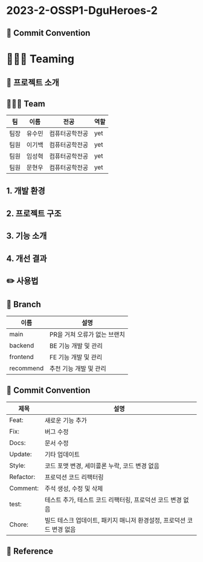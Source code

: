 # 2023-2-OSSP1-DguHeroes-2

## 🎯 Commit Convention

# 👩🏻‍💻 Teaming 

## 🍎 프로젝트 소개

## 🙆🏻‍♀️ Team
| 팀 | 이름 | 전공 | 역할  |
|----| ----- | ----- | -------- |
| 팀장 | 유수민 | 컴퓨터공학전공 | yet  |
| 팀원 | 이기백 | 컴퓨터공학전공 | yet  |
| 팀원 | 임성혁 | 컴퓨터공학전공 | yet  |
| 팀원 | 문현우 | 컴퓨터공학전공 | yet  |

## 1. 개발 환경

## 2. 프로젝트 구조

## 3. 기능 소개

## 4. 개선 결과

## ✏️ 사용법 

## 🌴 Branch
| 이름 | 설명 |
| --- | --- |
| main | PR을 거쳐 오류가 없는 브랜치 |
| backend | BE 기능 개발 및 관리 |
| frontend | FE 기능 개발 및 관리 |
| recommend | 추천 기능 개발 및 관리 |

## 🎯 Commit Convention
| 제목 | 설명 |
| --- | --- |
| Feat: | 새로운 기능 추가 |
| Fix: | 버그 수정 |
| Docs: | 문서 수정 |
| Update: | 기타 업데이트 |
| Style: | 코드 포맷 변경, 세미콜론 누락, 코드 변경 없음 |
| Refactor: | 프로덕션 코드 리팩터링 |
| Comment: | 주석 생성, 수정 및 삭제 |
| test: | 테스트 추가, 테스트 코드 리팩터링, 프로덕션 코드 변경 없음 |
| Chore: | 빌드 테스크 업데이트, 패키지 매니저 환경설정, 프로덕션 코드 변경 없음 |

## 🔮 Reference

